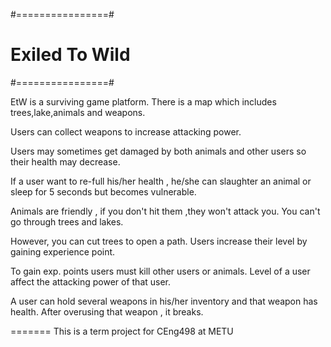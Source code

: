 
#================#
# Exiled To Wild #
#================#

EtW is a surviving game platform. There is a map which includes trees,lake,animals and weapons. 

Users can collect weapons to increase attacking power. 

Users may sometimes get damaged by both animals and other users so their health may decrease. 

If a user want to re-full his/her health , he/she can slaughter an animal or sleep for 5 seconds but becomes vulnerable.

Animals are friendly , if you don't hit them ,they won't attack you. You can't go through trees and lakes. 

However, you can cut trees to open a path. Users increase their level by gaining experience point. 

To gain exp. points users must kill other users or animals. Level of a user affect the attacking power of that user.

A user can hold several weapons in his/her inventory and that weapon has health. After overusing that weapon , it breaks.



=======
This is a term project for CEng498 at METU
